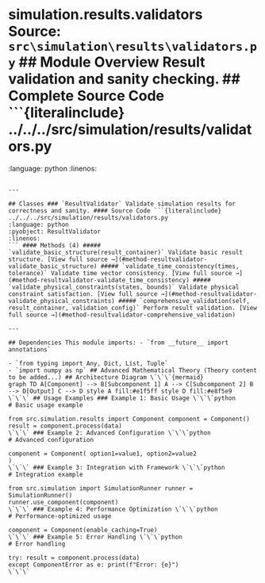 # simulation.results.validators **Source:** `src\simulation\results\validators.py` ## Module Overview Result validation and sanity checking. ## Complete Source Code ```{literalinclude} ../../../src/simulation/results/validators.py

:language: python
:linenos:
```

---

## Classes ### `ResultValidator` Validate simulation results for correctness and sanity. #### Source Code ```{literalinclude} ../../../src/simulation/results/validators.py
:language: python
:pyobject: ResultValidator
:linenos:
``` #### Methods (4) ##### `validate_basic_structure(result_container)` Validate basic result structure. [View full source →](#method-resultvalidator-validate_basic_structure) ##### `validate_time_consistency(times, tolerance)` Validate time vector consistency. [View full source →](#method-resultvalidator-validate_time_consistency) ##### `validate_physical_constraints(states, bounds)` Validate physical constraint satisfaction. [View full source →](#method-resultvalidator-validate_physical_constraints) ##### `comprehensive_validation(self, result_container, validation_config)` Perform result validation. [View full source →](#method-resultvalidator-comprehensive_validation)

---

## Dependencies This module imports: - `from __future__ import annotations`

- `from typing import Any, Dict, List, Tuple`
- `import numpy as np` ## Advanced Mathematical Theory (Theory content to be added...) ## Architecture Diagram \`\`\`{mermaid}
graph TD A[Component] --> B[Subcomponent 1] A --> C[Subcomponent 2] B --> D[Output] C --> D style A fill:#e1f5ff style D fill:#e8f5e9
\`\`\` ## Usage Examples ### Example 1: Basic Usage \`\`\`python
# Basic usage example

from src.simulation.results import Component component = Component()
result = component.process(data)
\`\`\` ### Example 2: Advanced Configuration \`\`\`python
# Advanced configuration

component = Component( option1=value1, option2=value2
)
\`\`\` ### Example 3: Integration with Framework \`\`\`python
# Integration example

from src.simulation import SimulationRunner runner = SimulationRunner()
runner.use_component(component)
\`\`\` ### Example 4: Performance Optimization \`\`\`python
# Performance-optimized usage

component = Component(enable_caching=True)
\`\`\` ### Example 5: Error Handling \`\`\`python
# Error handling

try: result = component.process(data)
except ComponentError as e: print(f"Error: {e}")
\`\`\` 
